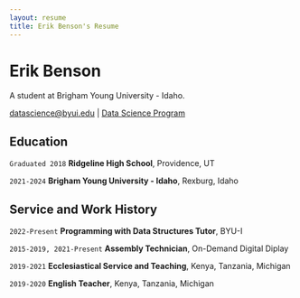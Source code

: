 ```yaml
---
layout: resume
title: Erik Benson's Resume
---
```

# Erik Benson
A student at Brigham Young University - Idaho.

<div id="webaddress">
<a href="datascience@byui.edu">datascience@byui.edu</a>
| <a href="https://byuidatascience.github.io/development.html">Data Science Program</a>
</div>

<!-- https://www.monique.tech/the-art-of-markdown -->


## Education

`Graduated 2018`
__Ridgeline High School__, Providence, UT

`2021-2024`
__Brigham Young University - Idaho__, Rexburg, Idaho


## Service and Work History

`2022-Present`
__Programming with Data Structures Tutor__, BYU-I

`2015-2019, 2021-Present`
__Assembly Technician__, On-Demand Digital Diplay

`2019-2021`
__Ecclesiastical Service and Teaching__, Kenya, Tanzania, Michigan

`2019-2020`
__English Teacher__, Kenya, Tanzania, Michigan

<!-- ### Footer

Last updated: May 2013 -->



